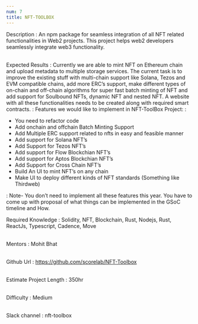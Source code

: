 ```yaml
---
num: 7
title: NFT-TOOLBOX
---
```


Description
: An npm package for seamless integration of all NFT related functionalities in Web2 projects. This project helps web2 developers seamlessly integrate web3 functionality.
<br><br>

Expected Results
: Currently we are able to mint NFT on Ethereum chain and upload metadata to multiple storage services. The current task is to improve the existing stuff with multi-chain support like Solana, Tezos and EVM compatible chains, add more ERC’s support, make different types of on-chain and off-chain algorithms for super fast batch minting of NFT and add support for Soulbound NFTs, dynamic NFT and nested NFT. A website with all these functionalities needs to be created along with required smart contracts.
: Features we would like to implement in NFT-ToolBox Project:
: 
* You need to refactor code 
* Add onchain and offchain Batch Minting Support
* Add Multiple ERC support related to nfts in easy and feasible manner
* Add support for Solana NFT’s
* Add Support for Tezos NFT’s
* Add support for Flow Blockchian NFT’s
* Add support for Aptos Blockchian NFT’s
* Add Support for Cross Chain NFT’s
* Build An UI to mint NFT’s on any chain 
* Make UI to deploy different kinds of NFT standards (Something like Thirdweb)
   
: Note- You don’t need to implement all these features this year. You have to come up with proposal of what things can be implemented in the GSoC timeline and How.

Required Knowledge
: Solidity, NFT, Blockchain, Rust, Nodejs, Rust, ReactJs, Typescript, Cadence, Move
<br><br>

Mentors
: Mohit Bhat
<br><br>

Github Url
: https://github.com/scorelab/NFT-Toolbox
<br><br>

Estimate Project Length
: 350hr
<br><br>

Difficulty
: Medium
<br><br>

Slack channel
: nft-toolbox